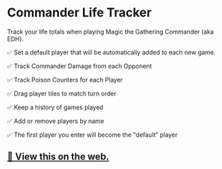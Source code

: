 # Commander Life Tracker

Track your life totals when playing Magic the Gathering Commander (aka EDH).

✅ Set a default player that will be automatically added to each new game.

✅ Track Commander Damage from each Opponent

✅ Track Poison Counters for each Player

✅ Drag player tiles to match turn order

✅ Keep a history of games played

✅ Add or remove players by name

✅ The first player you enter will become the "default" player

## [🚀 View this on the web.](https://sc137.github.io/CommanderLifeTracker)